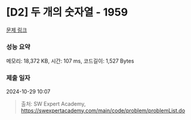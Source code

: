 # [D2] 두 개의 숫자열 - 1959 

[문제 링크](https://swexpertacademy.com/main/code/problem/problemDetail.do?contestProbId=AV5PpoFaAS4DFAUq) 

### 성능 요약

메모리: 18,372 KB, 시간: 107 ms, 코드길이: 1,527 Bytes

### 제출 일자

2024-10-29 10:07



> 출처: SW Expert Academy, https://swexpertacademy.com/main/code/problem/problemList.do